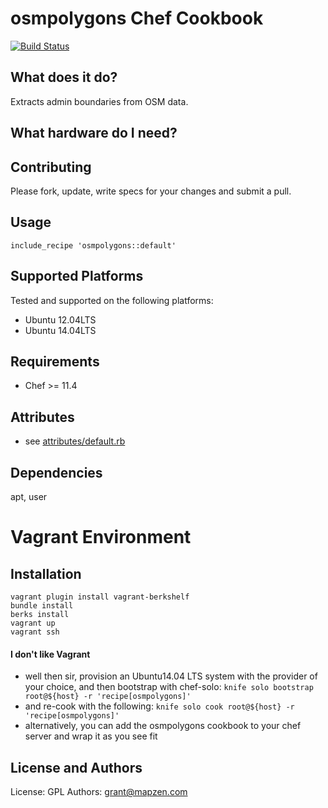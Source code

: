 osmpolygons Chef Cookbook
===========
[![Build Status](https://circleci.com/gh/mapzen/chef-osmpolygons.svg?style=svg)](https://circleci.com/gh/mapzen/chef-osmpolygons)

What does it do?
----------------
Extracts admin boundaries from OSM data.

What hardware do I need?
------------------------

Contributing
------------
Please fork, update, write specs for your changes and submit a pull.

Usage
-----
    include_recipe 'osmpolygons::default'

Supported Platforms
-------------------
Tested and supported on the following platforms:

* Ubuntu 12.04LTS
* Ubuntu 14.04LTS

Requirements
------------
* Chef >= 11.4

Attributes
----------
* see [attributes/default.rb](https://github.com/mapzen/chef-osmpolygons/blob/master/attributes/default.rb)

Dependencies
-----------
apt, user

Vagrant Environment
===================

Installation
------------
    vagrant plugin install vagrant-berkshelf 
    bundle install
    berks install
    vagrant up
    vagrant ssh

#### I don't like Vagrant
* well then sir, provision an Ubuntu14.04 LTS system with the provider of your choice, and then bootstrap with chef-solo:
    `knife solo bootstrap root@${host} -r 'recipe[osmpolygons]'`
* and re-cook with the following:
    `knife solo cook root@${host} -r 'recipe[osmpolygons]'`
* alternatively, you can add the osmpolygons cookbook to your chef server and wrap it as you see fit

License and Authors
-------------------
License: GPL
Authors: grant@mapzen.com
